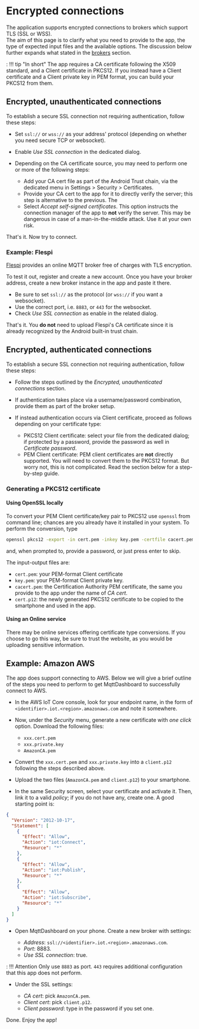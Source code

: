 # Encrypted connections

The application supports encrypted connections to brokers which support TLS (SSL or WSS).  
The aim of this page is to clarify what you need to provide to the app, the type of expected input files and the available options. The discussion below further expands what stated in the [brokers](brokers.md) section.

:   !!! tip "In short"
        The app requires a CA certificate following the X509 standard, and a Client certificate in PKCS12. If you instead have a Client certificate and a Client private key  in PEM format, you can build your PKCS12 from them.

## Encrypted, unauthenticated connections

To establish a secure SSL connection not requiring authentication, follow these steps:

- Set `ssl://` or `wss://` as your address' protocol (depending on whether you need secure TCP or websocket).
- Enable *Use SSL connection* in the dedicated dialog.
- Depending on the CA certificate source, you may need to perform one or more of the following steps:

    - Add your CA cert file as part of the Android Trust chain, via the dedicated menu in Settings > Security > Certificates.
    - Provide your CA cert to the app for it to directly verify the server; this step is alternative to the previous. The 
    - Select *Accept self-signed certificates*. This option instructs the connection manager of the app to **not** verify the server. This may be dangerous in case of a man-in-the-middle attack. Use it at your own risk.

That's it. Now try to connect.

### Example: Flespi
[Flespi](flespi.io) provides an online MQTT broker free of charges with TLS encryption.

To test it out, register and create a new account. Once you have your broker address, create a new broker instance in the app and paste it there.

- Be sure to set `ssl://` as the protocol (or `wss://` if you want a websocket).
- Use the correct port, i.e. `8883`, or `443` for the websocket.
- Check *Use SSL connection* as enable in the related dialog.

That's it. You **do not** need to upload Flespi's CA certificate since it is already recognized by the Android built-in trust chain.

## Encrypted, authenticated connections

To establish a secure SSL connection not requiring authentication, follow these steps:

- Follow the steps outlined by the *Encrypted, unauthenticated connections* section.
- If authentication takes place via a username/password combination, provide them as part of the broker setup.
- If instead authentication occurs via Client certificate, proceed as follows depending on your certificate type:

    - PKCS12 Client certificate: select your file from the dedicated dialog; if protected by a password, provide the password as well in *Certificate password*.
    - PEM Client certificate: PEM client certificates are **not** directly supported. You will need to convert them to the PKCS12 format. But worry not, this is not complicated. Read the section below for a step-by-step guide.

### Generating a PKCS12 certificate

#### Using OpenSSL locally

To convert your PEM Client certificate/key pair to PKCS12 use `openssl` from command line; chances are you already have it installed in your system. To perform the conversion, type
``` bash
openssl pkcs12 -export -in cert.pem -inkey key.pem -certfile cacert.pem -out cert.p12 
```
and, when prompted to, provide a password, or just press enter to skip.

The input-output files are:

- `cert.pem`: your PEM-format Client certificate
- `key.pem`: your PEM-format Client private key.
- `cacert.pem`: the Certification Authority PEM certificate, the same you provide to the app under the name of *CA cert*.
- `cert.p12`: the newly generated PKCS12 certificate to be copied to the smartphone and used in the app.

#### Using an Online service

There may be online services offering certificate type conversions. If you choose to go this way, be sure to trust the website, as you would be uploading sensitive information.

## Example: Amazon AWS

The app does support connecting to AWS. Below we will give a brief outline of the steps you need to perform to get MqttDashboard to successfully connect to AWS.

- In the AWS IoT Core console, look for your endpoint name, in the form of `<identifier>.iot.<region>.amazonaws.com` and note it somewhere.
- Now, under the *Security* menu, generate a new certificate with *one click* option. Download the following files:

    - `xxx.cert.pem`
    - `xxx.private.key`
    - `AmazonCA.pem`

- Convert the `xxx.cert.pem` and `xxx.private.key` into a `client.p12` following the steps described above.

- Upload the two files (`AmazonCA.pem` and `client.p12`) to your smartphone.
- In the same Security screen, select your certificate and activate it. Then, link it to a valid *policy*; if you do not have any, create one. A good starting point is:  
``` json
{
  "Version": "2012-10-17",
  "Statement": [
    {
      "Effect": "Allow",
      "Action": "iot:Connect",
      "Resource": "*"
    },
    {
      "Effect": "Allow",
      "Action": "iot:Publish",
      "Resource": "*"
    },
    {
      "Effect": "Allow",
      "Action": "iot:Subscribe",
      "Resource": "*"
    }
  ]
}
```
- Open MqttDashboard on your phone. Create a new broker with settings:
    
    - *Address*: `ssl://<identifier>.iot.<region>.amazonaws.com`.
    - *Port*: 8883.
    - *Use SSL connection*: true.

:   !!! Attention
        Only use `8883` as port. `443` requires additional configuration that this app does not perform.

- Under the SSL settings:
    
    - *CA cert*: pick `AmazonCA.pem`.
    - *Client cert*: pick `client.p12`.
    - *Client password*: type in the password if you set one.

Done. Enjoy the app!